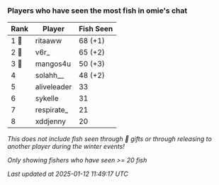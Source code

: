 ### Players who have seen the most fish in omie's chat
| Rank | Player | Fish Seen |
|------|--------|-----------|
| 1 🥇  | ritaaww  | 68 (+1) |
| 2 🥈  | v6r_  | 65 (+2) |
| 3 🥉  | mangos4u  | 50 (+3) |
| 4  | solahh__  | 48 (+2) |
| 5  | aliveleader  | 33 |
| 6  | sykelle  | 31 |
| 7  | respirate_  | 21 |
| 8  | xddjenny  | 20 |

_This does not include fish seen through 🎁 gifts or through releasing to another player during the winter events!_

_Only showing fishers who have seen >= 20 fish_

_Last updated at 2025-01-12 11:49:17 UTC_